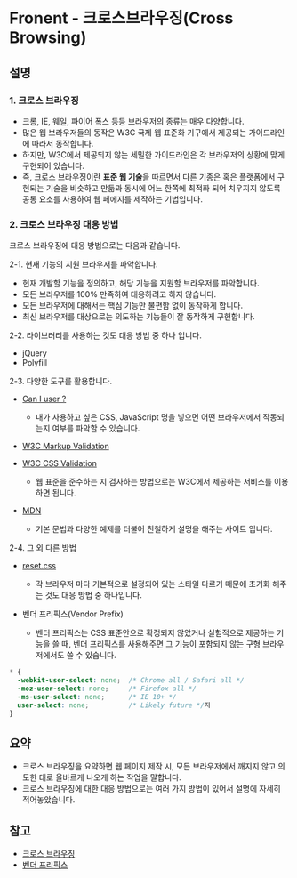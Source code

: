 # Fronent - 크로스브라우징(Cross Browsing)

## 설명

### 1. 크로스 브라우징

- 크롬, IE, 웨일, 파이어 폭스 등등 브라우저의 종류는 매우 다양합니다.
- 많은 웹 브라우저들의 동작은 W3C 국제 웹 표준화 기구에서 제공되는 가이드라인에 따라서 동작합니다.
- 하지만, W3C에서 제공되지 않는 세밀한 가이드라인은 각 브라우저의 상황에 맞게 구현되어 있습니다.
- 즉, 크로스 브라우징이란 **표준 웹 기술**을 따르면서 다른 기종은 혹은 플랫폼에서 구현되는 기술을 비슷하고 만듦과 동시에 어느 한쪽에 최적화 되어 치우지지 않도록 공통 요소를 사용하여 웹 페에지를 제작하는 기법입니다.

### 2. 크로스 브라우징 대응 방법

크로스 브라우징에 대응 방법으로는 다음과 같습니다.

2-1. 현재 기능의 지원 브라우저를 파악합니다.

- 현재 개발할 기능을 정의하고, 해당 기능을 지원할 브라우저를 파악합니다.
- 모든 브라우저를 100% 만족하여 대응하려고 하지 않습니다.
- 모든 브라우저에 대해서는 핵심 기능만 불편함 없이 동작하게 합니다.
- 최신 브라우저를 대상으로는 의도하는 기능들이 잘 동작하게 구현합니다.

2-2. 라이브러리를 사용하는 것도 대응 방법 중 하나 입니다.

- jQuery
- Polyfill

2-3. 다양한 도구를 활용합니다.

- [Can I user ?](https://caniuse.com/)
  - 내가 사용하고 싶은 CSS, JavaScript 명을 넣으면 어떤 브라우저에서 작동되는지 여부를 파악할 수 있습니다.

- [W3C Markup Validation](http://validator.w3.org/)
- [W3C CSS Validation](http://jigsaw.w3.org/css-validator/)
  - 웹 표준을 준수하는 지 검사하는 방법으로는 W3C에서 제공하는 서비스를 이용하면 됩니다.

- [MDN](https://developer.mozilla.org/ko/)
  - 기본 문법과 다양한 예제를 더불어 친철하게 설명을 해주는 사이트 입니다.

2-4. 그 외 다른 방법

- [reset.css](https://meyerweb.com/eric/tools/css/reset/)
  - 각 브라우저 마다 기본적으로 설정되어 있는 스타일 다르기 때문에 초기화 해주는 것도 대응 방법 중 하나입니다.
  
- 벤더 프리픽스(Vendor Prefix)
  - 벤더  프리픽스는 CSS 표준안으로 확정되지 않았거나 실험적으로 제공하는 기능을 쓸 때, 벤더 프리픽스를 사용해주면 그 기능이 포함되지 않는 구형 브라우저에서도 쓸 수 있습니다.

```css
* {
  -webkit-user-select: none;  /* Chrome all / Safari all */
  -moz-user-select: none;     /* Firefox all */
  -ms-user-select: none;      /* IE 10+ */
  user-select: none;          /* Likely future */지
}
```

## 요약

- 크로스 브라우징을 요약하면 웹 페이지 제작 시, 모든 브라우저에서 깨지지 않고 의도한 대로 올바르게 나오게 하는 작업을 말합니다.
- 크로스 브라우징에 대한 대응 방법으로는 여러 가지 방법이 있어서 설명에 자세히 적어놓았습니다.

## 참고

- [크로스 브라우징](https://okayoon.tistory.com/entry/%ED%81%AC%EB%A1%9C%EC%8A%A4-%EB%B8%8C%EB%9D%BC%EC%9A%B0%EC%A7%95cross-browsing)
- [벤더 프리픽스](https://poiemaweb.com/css3-vendor-prefix)
